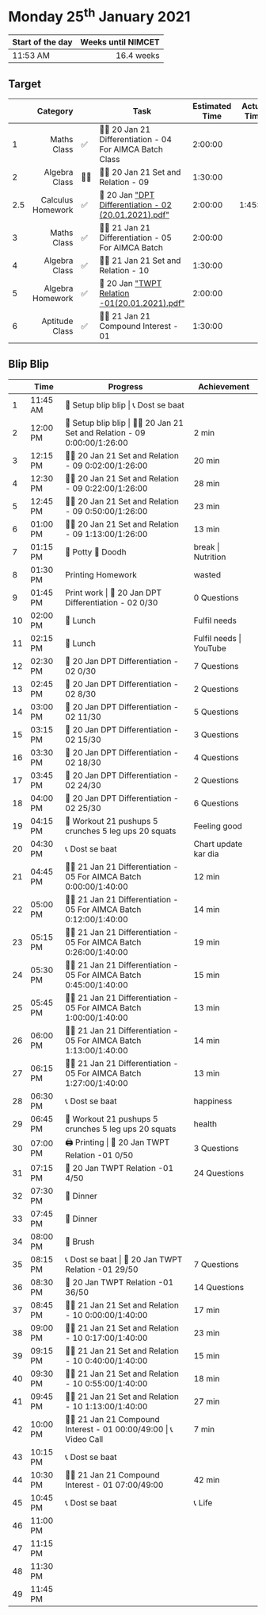 # Monday 25<sup>th</sup> January 2021

| Start of the day | Weeks until NIMCET |
| ---------------- | -----------------: |
| 11:53 AM | 16.4 weeks |

## Target

|  |Category|      |Task| Estimated Time | Actual Time |
| - | -: | - | - | - | - |
| 1 |   Maths Class   | ✅ |   👨‍🏫 20 Jan 21 Differentiation - 04  For AIMCA Batch Class   |   2:00:00   |     |
| 2 |   Algebra Class   | 👨‍🏫 |   👨‍🏫 20 Jan 21 Set and Relation - 09   |   1:30:00   |  |
| 2.5 | Calculus Homework | ✅ | 📒 20 Jan ["DPT Differentiation - 02 (20.01.2021).pdf"](https://live.impetusgurukul.com/?route=item/descriptivetest&file=aHR0cDovL3RyLWF0dGFjaG1lbnRzLnMzLWFwLXNvdXRoZWFzdC0xLmFtYXpvbmF3cy5jb20vQVMvMjIzZDMyL3F1ZS8wMjU4MzJiNjA3MjFkLURQVCBEaWZmZXJlbnRpYXRpb24gLSAwMiAoMjAuMDEuMjAyMSkucGRm) | 2:00:00 | 1:45:00 |
| 3 | Maths Class | ✅ | 👨‍🏫 21 Jan 21 Differentiation - 05  For AIMCA Batch | 2:00:00 |     |
| 4 | Algebra Class | ✅ | 👨‍🏫 21 Jan 21 Set and Relation - 10 | 1:30:00 |     |
| 5 | Algebra Homework | ✅ | 📒 20 Jan ["TWPT Relation -01(20.01.2021).pdf"](https://live.impetusgurukul.com/?route=item/descriptivetest&file=aHR0cDovL3RyLWF0dGFjaG1lbnRzLnMzLWFwLXNvdXRoZWFzdC0xLmFtYXpvbmF3cy5jb20vQVMvMjIzZDMyL3F1ZS8wMjU4MmZmZWZmMGNkLVRXUFQgUmVsYXRpb24gLTAxKDIwLjAxLjIwMjEpLnBkZg==) | 2:00:00 | |
| 6 | Aptitude Class | ✅ | 👨‍🏫 21 Jan 21 Compound Interest - 01 | 1:30:00 |     |


## Blip Blip

| |Time|Progress| Achievement   |
| - | - | - | - |
| 1 | 11:45 AM | 📃 Setup blip blip \| 📞 Dost se baat | |
| 2 | 12:00 PM | 📃 Setup blip blip \| 👨‍🏫 20 Jan 21 Set and Relation - 09 0:00:00/1:26:00 | 2 min |
| 3 | 12:15 PM | 👨‍🏫 20 Jan 21 Set and Relation - 09 0:02:00/1:26:00 | 20 min |
| 4 | 12:30 PM | 👨‍🏫 20 Jan 21 Set and Relation - 09 0:22:00/1:26:00 | 28 min |
| 5 | 12:45 PM | 👨‍🏫 20 Jan 21 Set and Relation - 09 0:50:00/1:26:00 | 23 min |
| 6 | 01:00 PM | 👨‍🏫 20 Jan 21 Set and Relation - 09 1:13:00/1:26:00 | 13 min |
| 7 | 01:15 PM | 🚽 Potty 🥛 Doodh | break \| Nutrition |
| 8 | 01:30 PM | Printing Homework | wasted |
| 9 | 01:45 PM | Print work \| 📒 20 Jan DPT Differentiation - 02 0/30 | 0 Questions |
| 10 | 02:00 PM | 🍚 Lunch | Fulfil needs |
| 11 | 02:15 PM | 🍚 Lunch | Fulfil needs \| YouTube |
| 12 | 02:30 PM | 📒 20 Jan DPT Differentiation - 02 0/30 | 7 Questions |
| 13 | 02:45 PM | 📒 20 Jan DPT Differentiation - 02 8/30 | 2 Questions |
| 14 | 03:00 PM | 📒 20 Jan DPT Differentiation - 02 11/30 | 5 Questions |
| 15 | 03:15 PM | 📒 20 Jan DPT Differentiation - 02 15/30 | 3 Questions |
| 16 | 03:30 PM | 📒 20 Jan DPT Differentiation - 02 18/30 | 4 Questions |
| 17 | 03:45 PM | 📒 20 Jan DPT Differentiation - 02 24/30 | 2 Questions |
| 18 | 04:00 PM | 📒 20 Jan DPT Differentiation - 02 25/30 | 6 Questions |
| 19 | 04:15 PM | 💪 Workout 21 pushups 5 crunches 5 leg ups 20 squats | Feeling good            |
| 20 | 04:30 PM | 📞 Dost se baat | Chart update kar dia |
| 21 | 04:45 PM | 👨‍🏫 21 Jan 21 Differentiation - 05  For AIMCA Batch 0:00:00/1:40:00 | 12 min |
| 22 | 05:00 PM | 👨‍🏫 21 Jan 21 Differentiation - 05  For AIMCA Batch 0:12:00/1:40:00 | 14 min |
| 23 | 05:15 PM | 👨‍🏫 21 Jan 21 Differentiation - 05  For AIMCA Batch 0:26:00/1:40:00 | 19 min |
| 24 | 05:30 PM | 👨‍🏫 21 Jan 21 Differentiation - 05  For AIMCA Batch 0:45:00/1:40:00 | 15 min |
| 25 | 05:45 PM | 👨‍🏫 21 Jan 21 Differentiation - 05  For AIMCA Batch 1:00:00/1:40:00 | 13 min |
| 26 | 06:00 PM | 👨‍🏫 21 Jan 21 Differentiation - 05  For AIMCA Batch 1:13:00/1:40:00 | 14 min |
| 27 | 06:15 PM | 👨‍🏫 21 Jan 21 Differentiation - 05  For AIMCA Batch 1:27:00/1:40:00 | 13 min |
| 28 | 06:30 PM | 📞 Dost se baat                                               | happiness |
| 29 | 06:45 PM | 💪 Workout 21 pushups 5 crunches 5 leg ups 20 squats | health |
| 30 | 07:00 PM | 🖨 Printing \| 📒 20 Jan TWPT Relation -01 0/50 | 3 Questions |
| 31 | 07:15 PM | 📒 20 Jan TWPT Relation -01 4/50 | 24 Questions |
| 32 | 07:30 PM | 🍚 Dinner | |
| 33 | 07:45 PM | 🍚 Dinner | |
| 34 | 08:00 PM | 🦷 Brush | |
| 35 | 08:15 PM | 📞 Dost se baat \| 📒 20 Jan TWPT Relation -01 29/50 | 7 Questions |
| 36 | 08:30 PM | 📒 20 Jan TWPT Relation -01 36/50 | 14 Questions |
| 37 | 08:45 PM | 👨‍🏫 21 Jan 21 Set and Relation - 10 0:00:00/1:40:00           | 17 min |
| 38 | 09:00 PM | 👨‍🏫 21 Jan 21 Set and Relation - 10 0:17:00/1:40:00 | 23 min |
| 39 | 09:15 PM | 👨‍🏫 21 Jan 21 Set and Relation - 10 0:40:00/1:40:00 | 15 min |
| 40 | 09:30 PM | 👨‍🏫 21 Jan 21 Set and Relation - 10 0:55:00/1:40:00 | 18 min |
| 41 | 09:45 PM | 👨‍🏫 21 Jan 21 Set and Relation - 10 1:13:00/1:40:00 | 27 min |
| 42 | 10:00 PM | 👨‍🏫 21 Jan 21 Compound Interest - 01 00:00/49:00 \| 📞 Video Call | 7 min |
| 43 | 10:15 PM | 📞 Dost se baat | |
| 44 | 10:30 PM | 👨‍🏫 21 Jan 21 Compound Interest - 01 07:00/49:00 | 42 min |
| 45 | 10:45 PM | 📞 Dost se baat | 📞 Life |
| 46 | 11:00 PM | | |
| 47 | 11:15 PM | | |
| 48 | 11:30 PM | | |
| 49 | 11:45 PM | | |


